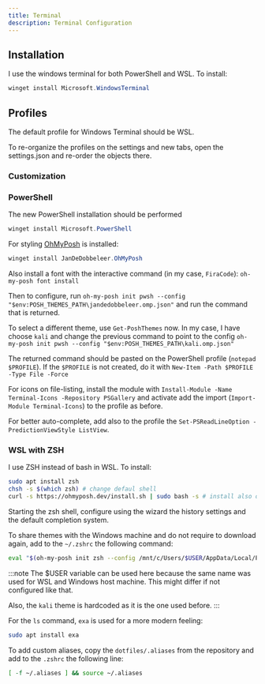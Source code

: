 ```yaml
---
title: Terminal
description: Terminal Configuration
---
```


## Installation

I use the windows terminal for both PowerShell and WSL.
To install:

```powershell
winget install Microsoft.WindowsTerminal
```

## Profiles

The default profile for Windows Terminal should be WSL.

To re-organize the profiles on the settings and new tabs, open the settings.json and re-order the objects there.

### Customization

### PowerShell

The new PowerShell installation should be performed

```powershell
winget install Microsoft.PowerShell
```

For styling [OhMyPosh](https://ohmyposh.dev/) is installed:

```powershell
winget install JanDeDobbeleer.OhMyPosh
```

Also install a font with the interactive command (in my case, `FiraCode`): `oh-my-posh font install`

Then to configure, run `oh-my-posh init pwsh --config "$env:POSH_THEMES_PATH\jandedobbeleer.omp.json"`
and run the command that is returned.

To select a different theme, use `Get-PoshThemes` now.
In my case, I have choose `kali` and change the previous command to point to the config
`oh-my-posh init pwsh --config "$env:POSH_THEMES_PATH\kali.omp.json"`

The returned command should be pasted on the PowerShell profile (`notepad $PROFILE`).
If the `$PROFILE` is not created, do it with `New-Item -Path $PROFILE -Type File -Force`

For icons on file-listing, install the module with `Install-Module -Name Terminal-Icons -Repository PSGallery`
and activate add the import (`Import-Module Terminal-Icons`) to the profile as before.

For better auto-complete, add also to the profile the `Set-PSReadLineOption -PredictionViewStyle ListView`.

### WSL with ZSH

I use ZSH instead of bash in WSL. To install:

```bash
sudo apt install zsh
chsh -s $(which zsh) # change defaul shell
curl -s https://ohmyposh.dev/install.sh | sudo bash -s # install also ohmyposh
```

Starting the zsh shell, configure using the wizard the history settings and the default completion system.

To share themes with the Windows machine and do not require to download again,
add to the `~/.zshrc` the following command:

```bash
eval "$(oh-my-posh init zsh --config /mnt/c/Users/$USER/AppData/Local/Programs/oh-my-posh/themes/kali.omp.json)"
```

:::note
The $USER variable can be used here because the same name was used for WSL and Windows host machine.
This might differ if not configured like that.

Also, the `kali` theme is hardcoded as it is the one used before.
:::

For the `ls` command, `exa` is used for a more modern feeling:

```bash
sudo apt install exa
```

To add custom aliases, copy the `dotfiles/.aliases` from the repository and add to the `.zshrc` the following line:

```bash
[ -f ~/.aliases ] && source ~/.aliases
```